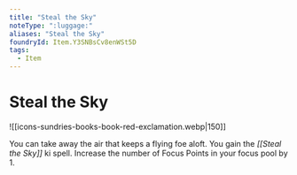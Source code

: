 ```yaml
---
title: "Steal the Sky"
noteType: ":luggage:"
aliases: "Steal the Sky"
foundryId: Item.Y3SNBsCv8enWSt5D
tags:
  - Item
---
```


# Steal the Sky
![[icons-sundries-books-book-red-exclamation.webp|150]]

You can take away the air that keeps a flying foe aloft. You gain the _[[Steal the Sky]]_ ki spell. Increase the number of Focus Points in your focus pool by 1.
